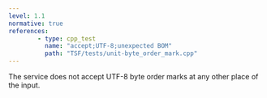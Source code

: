 ```yaml
---
level: 1.1
normative: true
references:
        - type: cpp_test
          name: "accept;UTF-8;unexpected BOM"
          path: "TSF/tests/unit-byte_order_mark.cpp"
---
```


The service does not accept UTF-8 byte order marks at any other place of the input.